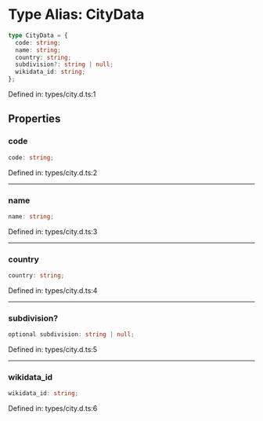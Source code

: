 # Type Alias: CityData

```ts
type CityData = {
  code: string;
  name: string;
  country: string;
  subdivision?: string | null;
  wikidata_id: string;
};
```

Defined in: types/city.d.ts:1

## Properties

### code

```ts
code: string;
```

Defined in: types/city.d.ts:2

***

### name

```ts
name: string;
```

Defined in: types/city.d.ts:3

***

### country

```ts
country: string;
```

Defined in: types/city.d.ts:4

***

### subdivision?

```ts
optional subdivision: string | null;
```

Defined in: types/city.d.ts:5

***

### wikidata\_id

```ts
wikidata_id: string;
```

Defined in: types/city.d.ts:6
